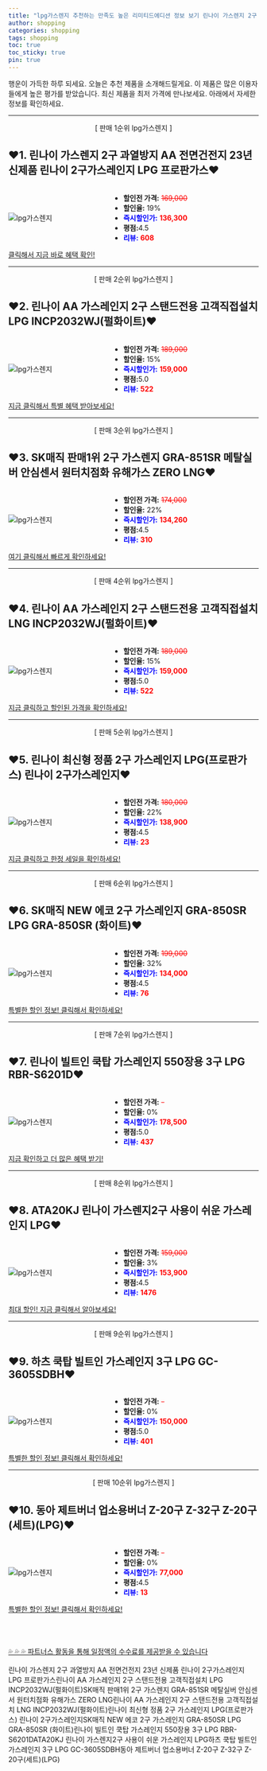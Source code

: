 ```yaml
---
title: "lpg가스렌지 추천하는 만족도 높은 리미티드에디션 정보 보기 린나이 가스렌지 2구 과열방지 AA"
author: shopping
categories: shopping
tags: shopping
toc: true
toc_sticky: true
pin: true
---
```

행운이 가득한 하루 되세요. 오늘은 추천 제품을 소개해드릴게요. 이 제품은 많은 이용자들에게 높은 평가를 받았습니다. 최신 제품을 최저 가격에 만나보세요. 아래에서 자세한 정보를 확인하세요.

---
<p class="toplist" style="margin: 0 auto; display: block; width: fit-content;">[ 판매 1순위 lpg가스렌지 ]</p>

<h2><strong>❤️1. 린나이 가스렌지 2구 과열방지 AA 전면건전지 23년 신제품 린나이 2구가스레인지 LPG 프로판가스❤️</strong></h2>

<div style="display: flex; align-items: center;">
    <div style="flex: 0.4;">
        <img src="https://thumbnail10.coupangcdn.com/thumbnails/remote/230x230ex/image/vendor_inventory/ca95/e6f32e629a60d066d8c243d5f736cbd500aa456d114295c2e57cb6391bdf.jpg" alt="lpg가스렌지" style="max-width: 100%;">
    </div>
    <div style="flex: 0.6; margin-left: 10px;">
        <ul>
            <li><strong>할인전 가격:</strong> <del style="color: red;">169,000</del></li>
            <li><strong>할인율:</strong> 19%</li>
            <li><span style='color:blue'><strong>즉시할인가:</strong></span> <span style='color:red'><strong>136,300</strong></span></li>
            <li><strong>평점:</strong>4.5</li>
            <li><span style='color:blue'><strong>리뷰:</strong></span> <span style='color:red'><strong>608</strong></span></li>
        </ul>
    </div>
</div>
<div class="center">
    <a href="https://William4Davisa.github.io?lptag=AF9450613&subid=githubio&pageKey=7614453680&traceid=V0-153&itemId=20174096481&vendorItemId=76013702169" class="myButton">
        클릭해서 지금 바로 혜택 확인!
    </a>
</div>


---
<p class="toplist" style="margin: 0 auto; display: block; width: fit-content;">[ 판매 2순위 lpg가스렌지 ]</p>

<h2><strong>❤️2. 린나이 AA 가스레인지 2구 스탠드전용 고객직접설치 LPG INCP2032WJ(펄화이트)❤️</strong></h2>

<div style="display: flex; align-items: center;">
    <div style="flex: 0.4;">
        <img src="https://thumbnail10.coupangcdn.com/thumbnails/remote/230x230ex/image/retail/images/2023/06/14/12/1/0c6b15e2-f1f2-4e50-ac13-8f89a4115406.jpg" alt="lpg가스렌지" style="max-width: 100%;">
    </div>
    <div style="flex: 0.6; margin-left: 10px;">
        <ul>
            <li><strong>할인전 가격:</strong> <del style="color: red;">189,000</del></li>
            <li><strong>할인율:</strong> 15%</li>
            <li><span style='color:blue'><strong>즉시할인가:</strong></span> <span style='color:red'><strong>159,000</strong></span></li>
            <li><strong>평점:</strong>5.0</li>
            <li><span style='color:blue'><strong>리뷰:</strong></span> <span style='color:red'><strong>522</strong></span></li>
        </ul>
    </div>
</div>
<div class="center">
    <a href="https://William4Davisa.github.io?lptag=AF9450613&subid=githubio&pageKey=5540885869&traceid=V0-153&itemId=19153879098&vendorItemId=86272762822" class="myButton">
        지금 클릭해서 특별 혜택 받아보세요!
    </a>
</div>


---
<p class="toplist" style="margin: 0 auto; display: block; width: fit-content;">[ 판매 3순위 lpg가스렌지 ]</p>

<h2><strong>❤️3. SK매직 판매1위 2구 가스렌지 GRA-851SR 메탈실버 안심센서 원터치점화 유해가스 ZERO LNG❤️</strong></h2>

<div style="display: flex; align-items: center;">
    <div style="flex: 0.4;">
        <img src="https://thumbnail7.coupangcdn.com/thumbnails/remote/230x230ex/image/vendor_inventory/c68b/a203dc2452102da394e7d9fa04f507d96d6afbc810dd637b0d3728170741.jpg" alt="lpg가스렌지" style="max-width: 100%;">
    </div>
    <div style="flex: 0.6; margin-left: 10px;">
        <ul>
            <li><strong>할인전 가격:</strong> <del style="color: red;">174,000</del></li>
            <li><strong>할인율:</strong> 22%</li>
            <li><span style='color:blue'><strong>즉시할인가:</strong></span> <span style='color:red'><strong>134,260</strong></span></li>
            <li><strong>평점:</strong>4.5</li>
            <li><span style='color:blue'><strong>리뷰:</strong></span> <span style='color:red'><strong>310</strong></span></li>
        </ul>
    </div>
</div>
<div class="center">
    <a href="https://William4Davisa.github.io?lptag=AF9450613&subid=githubio&pageKey=289784307&traceid=V0-153&itemId=917242390&vendorItemId=5286816823" class="myButton">
        여기 클릭해서 빠르게 확인하세요!
    </a>
</div>


---
<p class="toplist" style="margin: 0 auto; display: block; width: fit-content;">[ 판매 4순위 lpg가스렌지 ]</p>

<h2><strong>❤️4. 린나이 AA 가스레인지 2구 스탠드전용 고객직접설치 LNG INCP2032WJ(펄화이트)❤️</strong></h2>

<div style="display: flex; align-items: center;">
    <div style="flex: 0.4;">
        <img src="https://thumbnail7.coupangcdn.com/thumbnails/remote/230x230ex/image/retail/images/1103342269531543-db4898bf-db30-465c-8c78-5fbf0c414f41.jpg" alt="lpg가스렌지" style="max-width: 100%;">
    </div>
    <div style="flex: 0.6; margin-left: 10px;">
        <ul>
            <li><strong>할인전 가격:</strong> <del style="color: red;">189,000</del></li>
            <li><strong>할인율:</strong> 15%</li>
            <li><span style='color:blue'><strong>즉시할인가:</strong></span> <span style='color:red'><strong>159,000</strong></span></li>
            <li><strong>평점:</strong>5.0</li>
            <li><span style='color:blue'><strong>리뷰:</strong></span> <span style='color:red'><strong>522</strong></span></li>
        </ul>
    </div>
</div>
<div class="center">
    <a href="https://William4Davisa.github.io?lptag=AF9450613&subid=githubio&pageKey=5540885869&traceid=V0-153&itemId=19153879101&vendorItemId=86272762858" class="myButton">
        지금 클릭하고 할인된 가격을 확인하세요!
    </a>
</div>


---
<p class="toplist" style="margin: 0 auto; display: block; width: fit-content;">[ 판매 5순위 lpg가스렌지 ]</p>

<h2><strong>❤️5. 린나이 최신형 정품 2구 가스레인지 LPG(프로판가스) 린나이 2구가스레인지❤️</strong></h2>

<div style="display: flex; align-items: center;">
    <div style="flex: 0.4;">
        <img src="https://thumbnail7.coupangcdn.com/thumbnails/remote/230x230ex/image/vendor_inventory/8a44/eeb373750f50c1dc5b685a4eef78470bab5c6acd63123a13bece54ac4dbc.jpg" alt="lpg가스렌지" style="max-width: 100%;">
    </div>
    <div style="flex: 0.6; margin-left: 10px;">
        <ul>
            <li><strong>할인전 가격:</strong> <del style="color: red;">180,000</del></li>
            <li><strong>할인율:</strong> 22%</li>
            <li><span style='color:blue'><strong>즉시할인가:</strong></span> <span style='color:red'><strong>138,900</strong></span></li>
            <li><strong>평점:</strong>4.5</li>
            <li><span style='color:blue'><strong>리뷰:</strong></span> <span style='color:red'><strong>23</strong></span></li>
        </ul>
    </div>
</div>
<div class="center">
    <a href="https://William4Davisa.github.io?lptag=AF9450613&subid=githubio&pageKey=7667692040&traceid=V0-153&itemId=20445872600&vendorItemId=87526415900" class="myButton">
        지금 클릭하고 한정 세일을 확인하세요!
    </a>
</div>


---
<p class="toplist" style="margin: 0 auto; display: block; width: fit-content;">[ 판매 6순위 lpg가스렌지 ]</p>

<h2><strong>❤️6. SK매직 NEW 에코 2구 가스레인지 GRA-850SR LPG GRA-850SR (화이트)❤️</strong></h2>

<div style="display: flex; align-items: center;">
    <div style="flex: 0.4;">
        <img src="https://thumbnail7.coupangcdn.com/thumbnails/remote/230x230ex/image/vendor_inventory/b87f/97a4f33c2b0db0400b5f47264d115a0ad8213ebd256180370c4a5edb26ef.jpg" alt="lpg가스렌지" style="max-width: 100%;">
    </div>
    <div style="flex: 0.6; margin-left: 10px;">
        <ul>
            <li><strong>할인전 가격:</strong> <del style="color: red;">199,000</del></li>
            <li><strong>할인율:</strong> 32%</li>
            <li><span style='color:blue'><strong>즉시할인가:</strong></span> <span style='color:red'><strong>134,000</strong></span></li>
            <li><strong>평점:</strong>4.5</li>
            <li><span style='color:blue'><strong>리뷰:</strong></span> <span style='color:red'><strong>76</strong></span></li>
        </ul>
    </div>
</div>
<div class="center">
    <a href="https://William4Davisa.github.io?lptag=AF9450613&subid=githubio&pageKey=289591109&traceid=V0-153&itemId=916617328&vendorItemId=5286285135" class="myButton">
        특별한 할인 정보! 클릭해서 확인하세요!
    </a>
</div>


---
<p class="toplist" style="margin: 0 auto; display: block; width: fit-content;">[ 판매 7순위 lpg가스렌지 ]</p>

<h2><strong>❤️7. 린나이 빌트인 쿡탑 가스레인지 550장용 3구 LPG RBR-S6201D❤️</strong></h2>

<div style="display: flex; align-items: center;">
    <div style="flex: 0.4;">
        <img src="https://thumbnail10.coupangcdn.com/thumbnails/remote/230x230ex/image/rs_quotation_api/cybfelkt/52ea04318be44f879f08711b6e93149b.jpg" alt="lpg가스렌지" style="max-width: 100%;">
    </div>
    <div style="flex: 0.6; margin-left: 10px;">
        <ul>
            <li><strong>할인전 가격:</strong> <del style="color: red;">-</del></li>
            <li><strong>할인율:</strong> 0%</li>
            <li><span style='color:blue'><strong>즉시할인가:</strong></span> <span style='color:red'><strong>178,500</strong></span></li>
            <li><strong>평점:</strong>5.0</li>
            <li><span style='color:blue'><strong>리뷰:</strong></span> <span style='color:red'><strong>437</strong></span></li>
        </ul>
    </div>
</div>
<div class="center">
    <a href="https://William4Davisa.github.io?lptag=AF9450613&subid=githubio&pageKey=5586597801&traceid=V0-153&itemId=8945331562&vendorItemId=76231875082" class="myButton">
        지금 확인하고 더 많은 혜택 받기!
    </a>
</div>


---
<p class="toplist" style="margin: 0 auto; display: block; width: fit-content;">[ 판매 8순위 lpg가스렌지 ]</p>

<h2><strong>❤️8. ATA20KJ 린나이 가스렌지2구 사용이 쉬운 가스레인지 LPG❤️</strong></h2>

<div style="display: flex; align-items: center;">
    <div style="flex: 0.4;">
        <img src="https://thumbnail9.coupangcdn.com/thumbnails/remote/230x230ex/image/vendor_inventory/ce11/706caea66654f5b5fedbb3b40632265d0d98cfdf75bc84057be67d9d1e44.jpg" alt="lpg가스렌지" style="max-width: 100%;">
    </div>
    <div style="flex: 0.6; margin-left: 10px;">
        <ul>
            <li><strong>할인전 가격:</strong> <del style="color: red;">159,000</del></li>
            <li><strong>할인율:</strong> 3%</li>
            <li><span style='color:blue'><strong>즉시할인가:</strong></span> <span style='color:red'><strong>153,900</strong></span></li>
            <li><strong>평점:</strong>4.5</li>
            <li><span style='color:blue'><strong>리뷰:</strong></span> <span style='color:red'><strong>1476</strong></span></li>
        </ul>
    </div>
</div>
<div class="center">
    <a href="https://William4Davisa.github.io?lptag=AF9450613&subid=githubio&pageKey=317538808&traceid=V0-153&itemId=21464459680&vendorItemId=88605825136" class="myButton">
        최대 할인! 지금 클릭해서 알아보세요!
    </a>
</div>


---
<p class="toplist" style="margin: 0 auto; display: block; width: fit-content;">[ 판매 9순위 lpg가스렌지 ]</p>

<h2><strong>❤️9. 하츠 쿡탑 빌트인 가스레인지 3구 LPG GC-3605SDBH❤️</strong></h2>

<div style="display: flex; align-items: center;">
    <div style="flex: 0.4;">
        <img src="https://thumbnail6.coupangcdn.com/thumbnails/remote/230x230ex/image/vendor_inventory/00f6/a9dee945cc099a045987dba89c8fa3d1f8e8e4f1e9de8dc5d79b9da037a1.jpg" alt="lpg가스렌지" style="max-width: 100%;">
    </div>
    <div style="flex: 0.6; margin-left: 10px;">
        <ul>
            <li><strong>할인전 가격:</strong> <del style="color: red;">-</del></li>
            <li><strong>할인율:</strong> 0%</li>
            <li><span style='color:blue'><strong>즉시할인가:</strong></span> <span style='color:red'><strong>150,000</strong></span></li>
            <li><strong>평점:</strong>5.0</li>
            <li><span style='color:blue'><strong>리뷰:</strong></span> <span style='color:red'><strong>401</strong></span></li>
        </ul>
    </div>
</div>
<div class="center">
    <a href="https://William4Davisa.github.io?lptag=AF9450613&subid=githubio&pageKey=6400175298&traceid=V0-153&itemId=13681345813&vendorItemId=90444023896" class="myButton">
        특별한 할인 정보! 클릭해서 확인하세요!
    </a>
</div>


---
<p class="toplist" style="margin: 0 auto; display: block; width: fit-content;">[ 판매 10순위 lpg가스렌지 ]</p>

<h2><strong>❤️10. 동아 제트버너 업소용버너 Z-20구 Z-32구 Z-20구(세트)(LPG)❤️</strong></h2>

<div style="display: flex; align-items: center;">
    <div style="flex: 0.4;">
        <img src="https://thumbnail6.coupangcdn.com/thumbnails/remote/230x230ex/image/vendor_inventory/c1ce/7fa88cff1f2e801a21dd85fdb8e19772186c8b0770729ea77b2098933b71.jpg" alt="lpg가스렌지" style="max-width: 100%;">
    </div>
    <div style="flex: 0.6; margin-left: 10px;">
        <ul>
            <li><strong>할인전 가격:</strong> <del style="color: red;">-</del></li>
            <li><strong>할인율:</strong> 0%</li>
            <li><span style='color:blue'><strong>즉시할인가:</strong></span> <span style='color:red'><strong>77,000</strong></span></li>
            <li><strong>평점:</strong>4.5</li>
            <li><span style='color:blue'><strong>리뷰:</strong></span> <span style='color:red'><strong>13</strong></span></li>
        </ul>
    </div>
</div>
<div class="center">
    <a href="https://William4Davisa.github.io?lptag=AF9450613&subid=githubio&pageKey=132539355&traceid=V0-153&itemId=389791886&vendorItemId=90510171727" class="myButton">
        특별한 할인 정보! 클릭해서 확인하세요!
    </a>
</div>

<br><br><br>[💦 💦 💦 파트너스 활동을 통해 일정액의 수수료를 제공받을 수 있습니다](https://link.coupang.com/a/bcpT2c)<br><br>린나이 가스렌지 2구 과열방지 AA 전면건전지 23년 신제품 린나이 2구가스레인지 LPG 프로판가스린나이 AA 가스레인지 2구 스탠드전용 고객직접설치 LPG INCP2032WJ(펄화이트)SK매직 판매1위 2구 가스렌지 GRA-851SR 메탈실버 안심센서 원터치점화 유해가스 ZERO LNG린나이 AA 가스레인지 2구 스탠드전용 고객직접설치 LNG INCP2032WJ(펄화이트)린나이 최신형 정품 2구 가스레인지 LPG(프로판가스) 린나이 2구가스레인지SK매직 NEW 에코 2구 가스레인지 GRA-850SR LPG GRA-850SR (화이트)린나이 빌트인 쿡탑 가스레인지 550장용 3구 LPG RBR-S6201DATA20KJ 린나이 가스렌지2구 사용이 쉬운 가스레인지 LPG하츠 쿡탑 빌트인 가스레인지 3구 LPG GC-3605SDBH동아 제트버너 업소용버너 Z-20구 Z-32구 Z-20구(세트)(LPG)